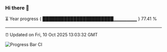 ### Hi there 👋

⏳ Year progress { ███████████████████████▁▁▁▁▁▁▁ } 77.41 %

---

⏰ Updated on Fri, 10 Oct 2025 13:03:32 GMT

![Progress Bar CI](https://github.com/IshwaranRudhara/GIT-ACTION/workflows/Progress%20Bar%20CI/badge.svg)
